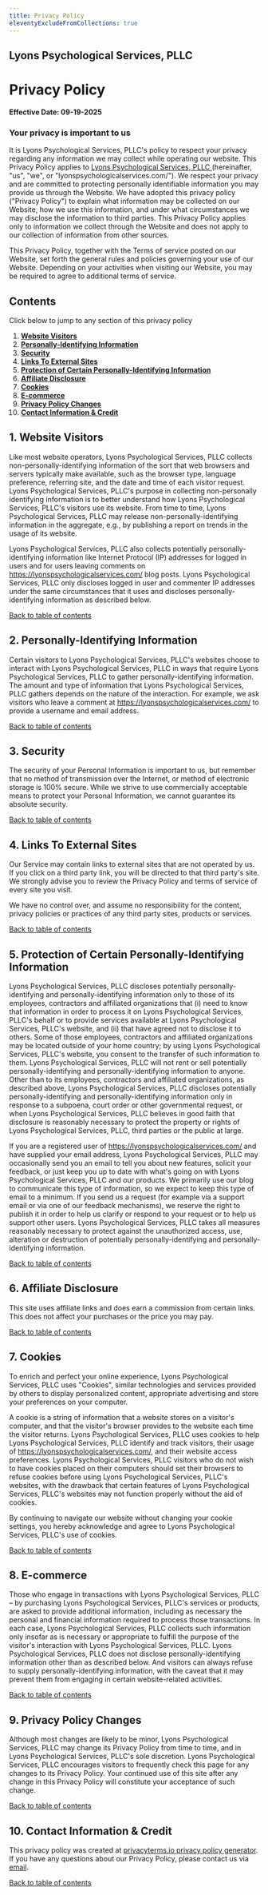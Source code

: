 ```yaml
---
title: Privacy Policy
eleventyExcludeFromCollections: true
---
```

## Lyons Psychological Services, PLLC 

Privacy Policy
==============

**Effective Date: 09-19-2025**

### Your privacy is important to us

It is Lyons Psychological Services, PLLC's policy to respect your privacy regarding any information we may collect while operating our website. This Privacy Policy applies to [Lyons Psychological Services, PLLC ](https://lyonspsychologicalservices.com/) (hereinafter, "us", "we", or "lyonspsychologicalservices.com/"). We respect your privacy and are committed to protecting personally identifiable information you may provide us through the Website. We have adopted this privacy policy ("Privacy Policy") to explain what information may be collected on our Website, how we use this information, and under what circumstances we may disclose the information to third parties. This Privacy Policy applies only to information we collect through the Website and does not apply to our collection of information from other sources.

This Privacy Policy, together with the Terms of service posted on our Website, set forth the general rules and policies governing your use of our Website. Depending on your activities when visiting our Website, you may be required to agree to additional terms of service.

Contents
--------

Click below to jump to any section of this privacy policy

1.  [**Website Visitors**](#websitevisitors)
2.  [**Personally-Identifying Information**](#PII)
3.  [**Security**](#Security)
4.  [**Links To External Sites**](#ExternalLinks)
5.  [**Protection of Certain Personally-Identifying Information**](#PIIProtection)
6.  [**Affiliate Disclosure**](#Affiliates)
7.  [**Cookies**](#Cookies)
8.  [**E-commerce**](#Ecommerce)
9.  [**Privacy Policy Changes**](#Changes)
10.  [**Contact Information & Credit**](#Credit)

1\. Website Visitors
--------------------

Like most website operators, Lyons Psychological Services, PLLC collects non-personally-identifying information of the sort that web browsers and servers typically make available, such as the browser type, language preference, referring site, and the date and time of each visitor request. Lyons Psychological Services, PLLC's purpose in collecting non-personally identifying information is to better understand how Lyons Psychological Services, PLLC's visitors use its website. From time to time, Lyons Psychological Services, PLLC may release non-personally-identifying information in the aggregate, e.g., by publishing a report on trends in the usage of its website.

Lyons Psychological Services, PLLC also collects potentially personally-identifying information like Internet Protocol (IP) addresses for logged in users and for users leaving comments on https://lyonspsychologicalservices.com/ blog posts. Lyons Psychological Services, PLLC only discloses logged in user and commenter IP addresses under the same circumstances that it uses and discloses personally-identifying information as described below.

[Back to table of contents](#tableofcontents)

2\. Personally-Identifying Information
--------------------------------------

Certain visitors to Lyons Psychological Services, PLLC's websites choose to interact with Lyons Psychological Services, PLLC in ways that require Lyons Psychological Services, PLLC to gather personally-identifying information. The amount and type of information that Lyons Psychological Services, PLLC gathers depends on the nature of the interaction. For example, we ask visitors who leave a comment at https://lyonspsychologicalservices.com/ to provide a username and email address.

[Back to table of contents](#tableofcontents)

3\. Security
------------

The security of your Personal Information is important to us, but remember that no method of transmission over the Internet, or method of electronic storage is 100% secure. While we strive to use commercially acceptable means to protect your Personal Information, we cannot guarantee its absolute security.

[Back to table of contents](#tableofcontents)

4\. Links To External Sites
---------------------------

Our Service may contain links to external sites that are not operated by us. If you click on a third party link, you will be directed to that third party's site. We strongly advise you to review the Privacy Policy and terms of service of every site you visit.

We have no control over, and assume no responsibility for the content, privacy policies or practices of any third party sites, products or services.

[Back to table of contents](#tableofcontents)

5\. Protection of Certain Personally-Identifying Information
------------------------------------------------------------

Lyons Psychological Services, PLLC discloses potentially personally-identifying and personally-identifying information only to those of its employees, contractors and affiliated organizations that (i) need to know that information in order to process it on Lyons Psychological Services, PLLC's behalf or to provide services available at Lyons Psychological Services, PLLC's website, and (ii) that have agreed not to disclose it to others. Some of those employees, contractors and affiliated organizations may be located outside of your home country; by using Lyons Psychological Services, PLLC's website, you consent to the transfer of such information to them. Lyons Psychological Services, PLLC will not rent or sell potentially personally-identifying and personally-identifying information to anyone. Other than to its employees, contractors and affiliated organizations, as described above, Lyons Psychological Services, PLLC discloses potentially personally-identifying and personally-identifying information only in response to a subpoena, court order or other governmental request, or when Lyons Psychological Services, PLLC believes in good faith that disclosure is reasonably necessary to protect the property or rights of Lyons Psychological Services, PLLC, third parties or the public at large.

If you are a registered user of https://lyonspsychologicalservices.com/ and have supplied your email address, Lyons Psychological Services, PLLC may occasionally send you an email to tell you about new features, solicit your feedback, or just keep you up to date with what's going on with Lyons Psychological Services, PLLC and our products. We primarily use our blog to communicate this type of information, so we expect to keep this type of email to a minimum. If you send us a request (for example via a support email or via one of our feedback mechanisms), we reserve the right to publish it in order to help us clarify or respond to your request or to help us support other users. Lyons Psychological Services, PLLC takes all measures reasonably necessary to protect against the unauthorized access, use, alteration or destruction of potentially personally-identifying and personally-identifying information.

[Back to table of contents](#tableofcontents)

6\. Affiliate Disclosure
------------------------

This site uses affiliate links and does earn a commission from certain links. This does not affect your purchases or the price you may pay.

[Back to table of contents](#tableofcontents)

7\. Cookies
-----------

To enrich and perfect your online experience, Lyons Psychological Services, PLLC uses "Cookies", similar technologies and services provided by others to display personalized content, appropriate advertising and store your preferences on your computer.

A cookie is a string of information that a website stores on a visitor's computer, and that the visitor's browser provides to the website each time the visitor returns. Lyons Psychological Services, PLLC uses cookies to help Lyons Psychological Services, PLLC identify and track visitors, their usage of https://lyonspsychologicalservices.com/, and their website access preferences. Lyons Psychological Services, PLLC visitors who do not wish to have cookies placed on their computers should set their browsers to refuse cookies before using Lyons Psychological Services, PLLC's websites, with the drawback that certain features of Lyons Psychological Services, PLLC's websites may not function properly without the aid of cookies.

By continuing to navigate our website without changing your cookie settings, you hereby acknowledge and agree to Lyons Psychological Services, PLLC's use of cookies.

[Back to table of contents](#tableofcontents)

8\. E-commerce
--------------

Those who engage in transactions with Lyons Psychological Services, PLLC – by purchasing Lyons Psychological Services, PLLC's services or products, are asked to provide additional information, including as necessary the personal and financial information required to process those transactions. In each case, Lyons Psychological Services, PLLC collects such information only insofar as is necessary or appropriate to fulfill the purpose of the visitor's interaction with Lyons Psychological Services, PLLC. Lyons Psychological Services, PLLC does not disclose personally-identifying information other than as described below. And visitors can always refuse to supply personally-identifying information, with the caveat that it may prevent them from engaging in certain website-related activities.

[Back to table of contents](#tableofcontents)

9\. Privacy Policy Changes
--------------------------

Although most changes are likely to be minor, Lyons Psychological Services, PLLC may change its Privacy Policy from time to time, and in Lyons Psychological Services, PLLC's sole discretion. Lyons Psychological Services, PLLC encourages visitors to frequently check this page for any changes to its Privacy Policy. Your continued use of this site after any change in this Privacy Policy will constitute your acceptance of such change.

[Back to table of contents](#tableofcontents)

10\. Contact Information & Credit
---------------------------------

This privacy policy was created at [privacyterms.io privacy policy generator](https://privacyterms.io/privacy-policy-generator/ "Privacy policy generator"). If you have any questions about our Privacy Policy, please contact us via [email](mailto:hello@lyonspsychologicalservices.com).

[Back to table of contents](#tableofcontents)